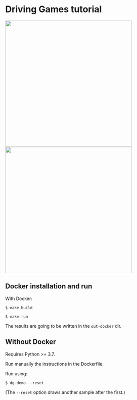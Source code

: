  
# Driving Games tutorial


<img src="pics/player1.png" width=400>

<img src="pics/game.png" width=400>


## Docker installation and run

With Docker:

    $ make build
    
    $ make run

The results are going to be written in the `out-docker` dir.

## Without Docker

Requires Python >= 3.7.
    
Run manually the instructions in the Dockerfile.

Run using:

    $ dg-demo --reset
    
(The `--reset` option draws another sample after the first.)
   


 
